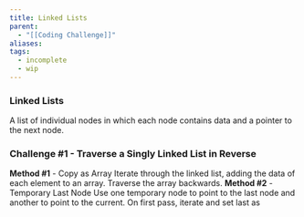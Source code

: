 ```yaml
---
title: Linked Lists
parent:
  - "[[Coding Challenge]]"
aliases: 
tags:
  - incomplete
  - wip
---
```

### Linked Lists
A list of individual nodes in which each node contains data and a pointer to the next node.
### Challenge #1 - Traverse a Singly Linked List in Reverse
**Method #1** - Copy as Array
	Iterate through the linked list, adding the data of each element to an array. Traverse the array backwards.
**Method #2** - Temporary Last Node
	Use one temporary node to point to the last node and another to point to the current. On first pass, iterate and set last as
